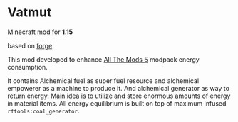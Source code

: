 # Vatmut
Minecraft mod for **1.15**

based on [forge](http://mcforge.readthedocs.io/en/latest/gettingstarted/)


This mod developed to enhance [All The Mods 5](https://www.curseforge.com/minecraft/modpacks/all-the-mods-5) modpack energy consumption.

It contains Alchemical fuel as super fuel resource and alchemical empowerer as a machine to produce it. And alchemical generator as way to return energy. 
Main idea is to utilize and store enormous amounts of energy in material items. All energy equilibrium is built on top of maximum infused `rftools:coal_generator`.
